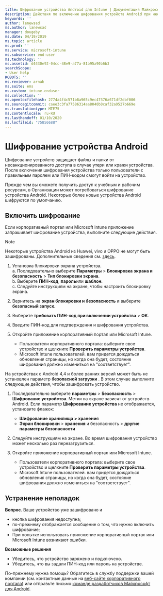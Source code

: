 ```yaml
---
title: Шифрование устройства Android для Intune | Документация Майкрософт
description: Действия по включению шифрования устройств Android при необходимости в Intune
keywords: ''
author: lenewsad
ms.author: lanewsad
manager: dougeby
ms.date: 04/19/2019
ms.topic: article
ms.prod: ''
ms.service: microsoft-intune
ms.subservice: end-user
ms.technology: ''
ms.assetid: d4430e92-04cc-48e9-a77a-81b95a90b6b3
searchScope:
- User help
ROBOTS: ''
ms.reviewer: arnab
ms.suite: ems
ms.custom: intune-enduser
ms.collection: ''
ms.openlocfilehash: 2774a4f4c571b8a965c9ec47376a671df2dbf006
ms.sourcegitcommit: caee3c3fa77586314aa8040b0caf32a0527b669e
ms.translationtype: MTE75
ms.contentlocale: ru-RU
ms.lasthandoff: 01/10/2020
ms.locfileid: "75856688"
---
```

# <a name="encrypting-your-android-device"></a>Шифрование устройства Android

Шифрование устройств защищает файлы и папки от несанкционированного доступа в случае утери или кражи устройства. После включения шифрования устройства только пользователи с правильным паролем или ПИН-кодом смогут войти на устройство. 

Прежде чем вы сможете получить доступ к учебным и рабочим ресурсам, в Организации может потребоваться шифрование устройства Android. Некоторые более новые устройства Android шифруются по умолчанию.  

## <a name="turn-on-encryption"></a>Включить шифрование

Если корпоративный портал или Microsoft Intune приложение запрашивает шифрование устройства, выполните следующие действия. 

> [!Note]
> Некоторые устройства Android из Huawei, vivo и OPPO не могут быть зашифрованы. Дополнительные сведения см. [здесь](your-device-appears-encrypted-but-cp-says-otherwise-android.md).  

1. Установка блокировки экрана устройства.  
    a. Последовательно выберите **Параметры** > **Блокировка экрана и безопасность** > **Тип блокировки экрана**.  
    b. Выберите **ПИН-код**, **пароль**или **шаблон**.  
    c. Следуйте инструкциям на экране, чтобы настроить блокировку экрана.  

2. Вернитесь на **экран блокировки и безопасность** и выберите **безопасный запуск**.
3. Выберите **требовать ПИН-код при включении устройства** > **ОК**.
4. Введите ПИН-код для подтверждения и шифрования устройства.
5. Откройте приложение корпоративный портал или Microsoft Intune.
    * Пользователи корпоративного портала: выберите свое устройство и щелкните **Проверить параметры устройства**. 
    * Microsoft Intune пользователей. вам придется дождаться обновления страницы, но когда она будет, состояние шифрования должно измениться на "соответствует".  

На устройствах с Android 4,4 и более ранних версий может быть не установлен параметр **безопасной загрузки** . В этом случае выполните следующие действия, чтобы зашифровать устройство.

1. Последовательно выберите **параметры** > **Безопасность** > **Шифрование устройства**. Метки на экране зависят от устройств Android. Если параметр **Шифрование устройства** не отображается, установите флажок:
    * **Шифрование** **хранилища > хранения**
    * **Экран блокировки** > **хранения** и безопасность > **другие параметры безопасности** 

2. Следуйте инструкциям на экране. Во время шифрования устройство может несколько раз перезагрузиться.
3. Откройте приложение корпоративный портал или Microsoft Intune.
    * Пользователи корпоративного портала: выберите свое устройство и щелкните **Проверить параметры устройства**.  
    * Microsoft Intune пользователей. вам придется дождаться обновления страницы, но когда она будет, состояние шифрования должно измениться на "соответствует".

## <a name="troubleshoot"></a>Устранение неполадок  
**Вопрос**. Ваше устройство уже зашифровано и

- кнопка шифрования недоступна;
- по-прежнему отображается сообщение о том, что нужно включить шифрование;
- При попытке использовать приложение корпоративный портал или Microsoft Intune возникают ошибки.

**Возможные решения**

- Убедитесь, что устройство заряжено и подключено.  
- Убедитесь, что вы задали ПИН-код или пароль на устройстве.  

По-прежнему нужна помощь? Обратитесь в службу поддержки вашей компании (см. контактные данные на [веб-сайте корпоративного портала](https://go.microsoft.com/fwlink/?linkid=2010980)) или отправьте письмо <a href="mailto:wintunedroidfbk@microsoft.com?subject=I'm having trouble with encryption on my Android device&body=Describe the issue you're experiencing here.">команде разработчиков Майкрософт для Android</a>.  

